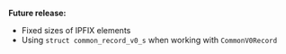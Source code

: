 **Future release:**

*  Fixed sizes of IPFIX elements
*  Using `struct common_record_v0_s` when working with `CommonV0Record`
